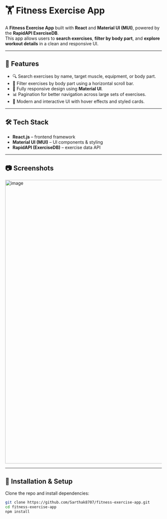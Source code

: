# 🏋️ Fitness Exercise App  

A **Fitness Exercise App** built with **React** and **Material UI (MUI)**, powered by the **RapidAPI ExerciseDB**.  
This app allows users to **search exercises**, **filter by body part**, and **explore workout details** in a clean and responsive UI.  

---

## 🚀 Features
- 🔍 Search exercises by name, target muscle, equipment, or body part.  
- 🏃 Filter exercises by body part using a horizontal scroll bar.  
- 📱 Fully responsive design using **Material UI**.  
- 📊 Pagination for better navigation across large sets of exercises.  
- 🎨 Modern and interactive UI with hover effects and styled cards.  

---

## 🛠️ Tech Stack
- **React.js** – frontend framework  
- **Material UI (MUI)** – UI components & styling  
- **RapidAPI (ExerciseDB)** – exercise data API  

---

## 📷 Screenshots  
<img width="1755" height="913" alt="image" src="https://github.com/user-attachments/assets/ba5de81d-a9cf-43f1-96df-3a82d40687ac" />
  

---

## 🔧 Installation & Setup
Clone the repo and install dependencies:

```bash
git clone https://github.com/Sarthak8707/fitness-exercise-app.git
cd fitness-exercise-app
npm install
